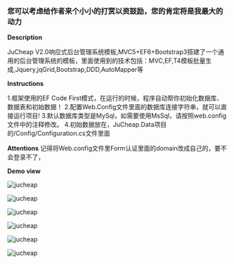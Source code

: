 ###  您可以考虑给作者来个小小的打赏以资鼓励，您的肯定将是我最大的动力

 **Description** 

JuCheap V2.0响应式后台管理系统模板,MVC5+EF6+Bootstrap3搭建了一个通用的后台管理系统的模板，里面使用到的技术包括：MVC,EF,T4模板批量生成,Jquery,jqGrid,Bootstrap,DDD,AutoMapper等

 **Instructions** 

1.框架使用的EF Code First模式，在运行的时候，程序自动帮你初始化数据库、数据表和初始数据！ 
2.配置Web.Config文件里面的数据库连接字符串，就可以直接运行项目! 
3.默认数据库类型是MySql，如需要使用MsSql，请按照web.config 文件中的注释修改。
4.初始数据放在，JuCheap.Data项目的/Config/Configuration.cs文件里面

 **Attentions** 
记得将Web.config文件里Form认证里面的domain改成自己的，要不会登录不了，
<forms name="AuthenToken" loginUrl="~/Adm/User/Login" timeout="2880" domain="www.jucheap.com" />

 **Demo view**

![jucheap](http://git.oschina.net/uploads/images/2016/1109/115238_f6e40415_422345.png "jucheap")

![jucheap](http://git.oschina.net/uploads/images/2016/1109/115304_99754093_422345.png "jucheap")

![jucheap](http://git.oschina.net/uploads/images/2016/1109/122732_191c2c6c_422345.png "jucheap")

![jucheap](http://git.oschina.net/uploads/images/2016/1109/122746_7a14746f_422345.png "jucheap")

![jucheap](http://git.oschina.net/uploads/images/2016/1109/122754_cbf08341_422345.png "jucheap")

![jucheap](http://git.oschina.net/uploads/images/2016/1109/122802_622365f2_422345.png "jucheap")